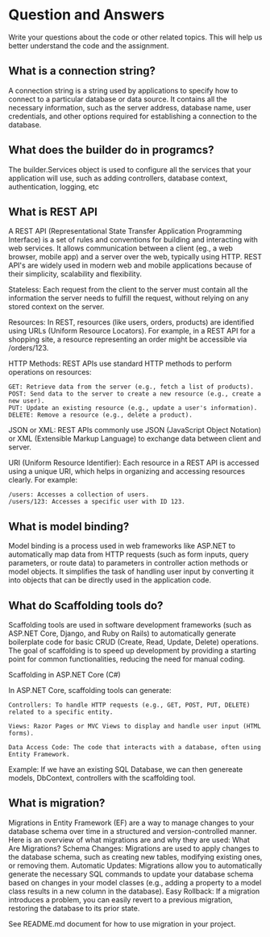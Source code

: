 # Question and Answers
Write your questions about the code or other related topics. This will help us
better understand the code and the assignment.

## What is a connection string?
A connection string is a string used by applications to specify how to connect to a particular database
or data source. It contains all the necessary information, such as the server address, database name, user credentials, 
and other options required for establishing a connection to the database.

## What does the builder do in programcs?
The builder.Services object is used to configure all the services that your application will use, such as adding controllers, database context, authentication, logging, etc

## What is REST API
A REST API (Representational State Transfer Application Programming Interface) is a set of rules and conventions for building and interacting with web services. It allows communication between a client (eg., a web browser, mobile app) and a server over the web, typically using HTTP. REST API's are widely used in modern web and mobile applications because of their simplicity, scalability and flexibility.

Stateless: Each request from the client to the server must contain all the information the server needs to fulfill the request, without relying on any stored context on the server.

Resources: In REST, resources (like users, orders, products) are identified using URLs (Uniform Resource Locators). For example, in a REST API for a shopping site, a resource representing an order might be accessible via /orders/123.

HTTP Methods: REST APIs use standard HTTP methods to perform operations on resources:

    GET: Retrieve data from the server (e.g., fetch a list of products).
    POST: Send data to the server to create a new resource (e.g., create a new user).
    PUT: Update an existing resource (e.g., update a user's information).
    DELETE: Remove a resource (e.g., delete a product).

JSON or XML: REST APIs commonly use JSON (JavaScript Object Notation) or XML (Extensible Markup Language) to exchange data between client and server.

URI (Uniform Resource Identifier): Each resource in a REST API is accessed using a unique URI, which helps in organizing and accessing resources clearly. For example:

    /users: Accesses a collection of users.
    /users/123: Accesses a specific user with ID 123.

## What is model binding?
Model binding is a process used in web frameworks like ASP.NET to automatically map data from HTTP requests (such as form inputs, query parameters, or route data) to parameters in controller action methods or model objects. It simplifies the task of handling user input by converting it into objects that can be directly used in the application code.

## What do Scaffolding tools do?
Scaffolding tools are used in software development frameworks (such as ASP.NET Core, Django, and Ruby on Rails) to automatically generate boilerplate code for basic CRUD (Create, Read, Update, Delete) operations. The goal of scaffolding is to speed up development by providing a starting point for common functionalities, reducing the need for manual coding.

Scaffolding in ASP.NET Core (C#)

In ASP.NET Core, scaffolding tools can generate:

    Controllers: To handle HTTP requests (e.g., GET, POST, PUT, DELETE) related to a specific entity.

    Views: Razor Pages or MVC Views to display and handle user input (HTML forms).

    Data Access Code: The code that interacts with a database, often using Entity Framework.

Example:
If we have an existing SQL Database, we can then genereate models, DbContext, controllers with the scaffolding tool.

## What is migration?
Migrations in Entity Framework (EF) are a way to manage changes to your database schema over time in a structured and version-controlled manner. Here is an overview of what migrations are and why they are used:
What Are Migrations?
    Schema Changes: Migrations are used to apply changes to the database schema, such as creating new tables, modifying existing ones, or removing them.
    Automatic Updates: Migrations allow you to automatically generate the necessary SQL commands to update your database schema based on changes in your model classes (e.g., adding a property to a model class results in a new column in the database).
    Easy Rollback: If a migration introduces a problem, you can easily revert to a previous migration, restoring the database to its prior state.

See README.md document for how to use migration in your project.
